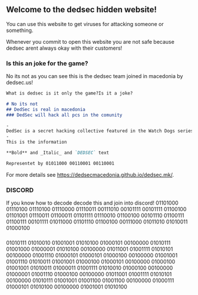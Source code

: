 ## Welcome to the dedsec hidden website!

You can use this website to get viruses for attacking someone or something.

Whenever you commit to open this website you are not safe because dedsec arent always okay with their customers!

### Is this an joke for the game?

No its not as you can see this is the dedsec team joined in macedonia by dedsec.us!

```markdown
What is dedsec is it only the game?Is it a joke?

# No its not
## DedSec is real in macedonia
### DedSec will hack all pcs in the comunity

-
DedSec is a secret hacking collective featured in the Watch Dogs series. Some of their most noteworthy members include Clara Lille (who directly assists Aiden Pearce), Marcus Holloway, and his band of hackers which include Wrench, Sitara, Josh, and until his death, Horatio.
-
This is the information

**Bold** and _Italic_ and `DEDSEC` text

Representet by 01011000 00110001 00110001 
```

For more details see https://dedsecmacedonia.github.io/dedsec.mk/.

### DISCORD
If you know how to decode decode this and join into discord!
01101000 01110100 01110100 01110000 01110011 00111010 00101111 00101111 01100100 01101001 01110011 01100011 01101111 01110010 01100100 00101110 01100111 01100111 00101111 01011000 01101110 01100100 00111000 01011010 01010011 01000100 
### 
01010111 01010010 01001001 01010100 01000101 00100000 01010111 01001000 01000001 01010100 00100000 01011001 01001111 01010101 00100000 01001110 01000101 01000101 01000100 00100000 01001001 01001110 01010011 01001001 01000100 01000101 00100000 01000100 01001001 01010011 01000011 01001111 01010010 01000100 00100000 01000001 01001110 01000100 00100000 01011001 01001111 01010101 00100000 01010111 01001001 01001100 01001100 00100000 01000111 01000101 01010100 00100000 01001001 01010100 
